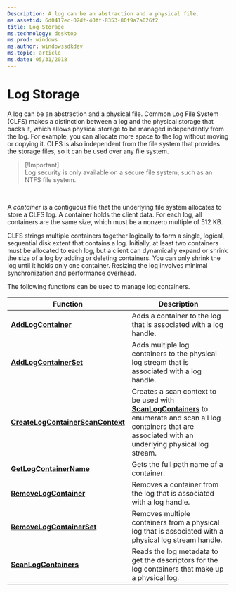 ```yaml
---
Description: A log can be an abstraction and a physical file.
ms.assetid: 6d0417ec-02df-40ff-8353-80f9a7a026f2
title: Log Storage
ms.technology: desktop
ms.prod: windows
ms.author: windowssdkdev
ms.topic: article
ms.date: 05/31/2018
---
```


# Log Storage

A log can be an abstraction and a physical file. Common Log File System (CLFS) makes a distinction between a log and the physical storage that backs it, which allows physical storage to be managed independently from the log. For example, you can allocate more space to the log without moving or copying it. CLFS is also independent from the file system that provides the storage files, so it can be used over any file system.

> \[!Important\]  
> Log security is only available on a secure file system, such as an NTFS file system.

 

A *container* is a contiguous file that the underlying file system allocates to store a CLFS log. A container holds the client data. For each log, all containers are the same size, which must be a nonzero multiple of 512 KB.

CLFS strings multiple containers together logically to form a single, logical, sequential disk extent that contains a log. Initially, at least two containers must be allocated to each log, but a client can dynamically expand or shrink the size of a log by adding or deleting containers. You can only shrink the log until it holds only one container. Resizing the log involves minimal synchronization and performance overhead.

The following functions can be used to manage log containers.



| Function                                                               | Description                                                                                                                                                                                |
|------------------------------------------------------------------------|--------------------------------------------------------------------------------------------------------------------------------------------------------------------------------------------|
| [**AddLogContainer**](/windows/desktop/api/Clfsw32/nf-clfsw32-addlogcontainer)                             | Adds a container to the log that is associated with a log handle.                                                                                                                          |
| [**AddLogContainerSet**](/windows/desktop/api/Clfsw32/nf-clfsw32-addlogcontainerset)                       | Adds multiple log containers to the physical log stream that is associated with a log handle.                                                                                              |
| [**CreateLogContainerScanContext**](/windows/desktop/api/Clfsw32/nf-clfsw32-createlogcontainerscancontext) | Creates a scan context to be used with [**ScanLogContainers**](/windows/desktop/api/Clfsw32/nf-clfsw32-scanlogcontainers) to enumerate and scan all log containers that are associated with an underlying physical log stream. |
| [**GetLogContainerName**](/windows/desktop/api/Clfsw32/nf-clfsw32-getlogcontainername)                     | Gets the full path name of a container.                                                                                                                                                    |
| [**RemoveLogContainer**](/windows/desktop/api/Clfsw32/nf-clfsw32-removelogcontainer)                       | Removes a container from the log that is associated with a log handle.                                                                                                                     |
| [**RemoveLogContainerSet**](/windows/desktop/api/Clfsw32/nf-clfsw32-removelogcontainerset)                 | Removes multiple containers from a physical log that is associated with a physical log stream handle.                                                                                      |
| [**ScanLogContainers**](/windows/desktop/api/Clfsw32/nf-clfsw32-scanlogcontainers)                         | Reads the log metadata to get the descriptors for the log containers that make up a physical log.                                                                                          |



 

 

 



